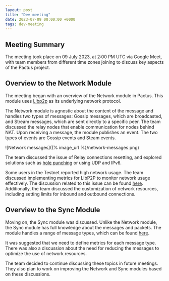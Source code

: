 ```yaml
---
layout: post
title: "Dev meeting"
date: 2023-07-09 00:00:00 +0000
tags: dev-meeting
---
```


## Meeting Summary

The meeting took place on 09 July 2023, at 2:00 PM UTC via Google Meet,
with team members from different time zones joining to discuss key aspects of the Pactus project.

## Overview to the Network Module

The meeting began with an overview of the Network module in Pactus.
This module uses [Libp2p](https://libp2p.io/) as its underlying network protocol.

The Network module is agnostic about the content of the message and
handles two types of messages: Gossip messages, which are broadcasted,
and Stream messages, which are sent directly to a specific peer.
The team discussed the relay nodes that enable communication for nodes behind NAT.
Upon receiving a message, the module publishes an event.
The two types of events are Gossip events and Steam events.

![Network messages]({% image_url %}/network-messages.png)

The team discussed the issue of Relay connections resetting, and explored solutions such as
[hole punching](https://docs.libp2p.io/protocol/nat/hole-punching/) or using UDP and IPv6.

Some users in the Testnet reported high network usage.
The team discussed implementing metrics for LibP2P to monitor network usage effectively.
The discussion related to this issue can be found [here](https://github.com/pactus-project/pactus/discussions/571).
Additionally, the team discussed the customization of network resources,
including setting limits for inbound and outbound connections.

## Overview to the Sync Module

Moving on, the Sync module was discussed.
Unlike the Network module, the Sync module has full knowledge about the messages and packets.
The module handles a range of message types, which can be found
[here](https://github.com/pactus-project/pactus/blob/239bb98120053a220c6732989d9a4541ff0c4fc9/sync/bundle/message/message.go#L41C1-L52C2).

It was suggested that we need to define metrics for each message type.
There was also a discussion about the need for reducing the messages to optimize the use of network resources.

The team decided to continue discussing these topics in future meetings.
They also plan to work on improving the Network and Sync modules based on these discussions.
